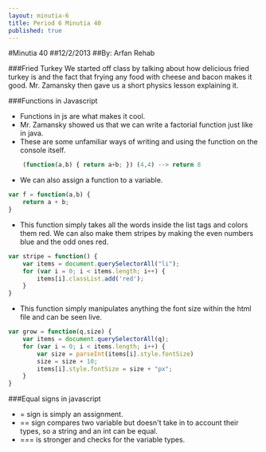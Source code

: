 ```yaml
---
layout: minutia-6
title: Period 6 Minutia 40
published: true
---
```


#Minutia 40
##12/2/2013
##By: Arfan Rehab

###Fried Turkey
We started off class by talking about how delicious fried turkey is and the fact that frying any food with cheese and 
bacon makes it good. Mr. Zamansky then gave us a short physics lesson explaining it.

###Functions in Javascript
+ Functions in js are what makes it cool.
+ Mr. Zamansky showed us that we can write a factorial function just like in java.
+ These are some unfamiliar ways of writing and using the function on the console itself.

```javascript
	(function(a,b) { return a+b; }) (4,4) --> return 8
```
+ We can also assign a function to a variable.

```javascript
var f = function(a,b) {
	return a + b;
}
```
+ This function simply takes all the words inside the list tags and colors them red. We can also make them stripes by making the even numbers blue and the odd ones red.

```javascript
var stripe = function() {
	var items = document.querySelectorAll("li");
	for (var i = 0; i < items.length; i++) {
		items[i].classList.add('red');
	}
}
```
+ This function simply manipulates anything the font size within the html file and can be seen live.

```javascript
var grow = function(q,size) {
	var items = document.querySelectorAll(q);
	for (var i = 0; i < items.length; i++) {
		var size = parseInt(items[i].style.fontSize)
		size = size + 10;
		items[i].style.fontSize = size + "px";
	}
}
```

###Equal signs in javascript
+ = sign is simply an assignment. 
+ == sign compares two variable but doesn't take in to account their types, so a string and an int can be equal.
+ === is stronger and checks for the variable types.

